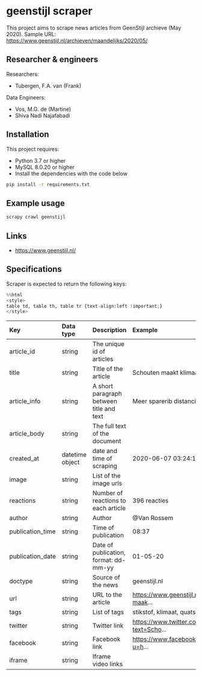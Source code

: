 
# geenstijl scraper

This project aims to scrape news articles from GeenStijl archieve (May 2020).
Sample URL: https://www.geenstijl.nl/archieven/maandelijks/2020/05/

## Researcher & engineers

Researchers:

- Tubergen, F.A. van (Frank)

Data Engineers:

- Vos, M.G. de (Martine)
- Shiva Nadi Najafabadi

## Installation

This project requires:
  - Python 3.7 or higher
  - MySQL 8.0.20 or higher
  -  Install the dependencies with the code below

  ```sh
  pip install -r requirements.txt
  ```

## Example usage

``` sh
scrapy crawl geenstijl
```

## Links

- https://www.geenstijl.nl/

## Specifications
Scraper is expected to return the following keys:




```python
%%html
<style>
table td, table th, table tr {text-align:left !important;}
</style>
```


<style>
table td, table th, table tr {text-align:left !important;}
</style>





| Key | Data type|Description |Example|
| --- | --- |--- | --- |
|article_id| string | The unique id of articles ||
|title|string |Title of the article|Schouten maakt klimaatcomplot van corona|
|article_info|string|A short paragraph between title and text|Meer sparerib distancing!|
|article_body|string| The full text of the document|
|created_at|datetime object |date and time of scraping|2020-06-07 03:24:15|
|image|string | List of the image urls|
|reactions|string |Number of reactions to each article|396 reacties|
|author|string |Author|@Van Rossem|
|publication_time|string | Time of publication|08:37	|
|publication_date|string |Date of publication, format: dd-mm-yy|01-05-20|
|doctype	|string | Source of the news| geenstijl.nl|
|url|string |URL to the article|https://www.geenstijl.nl/5153232/schouten-maak...|
|tags|string |List of tags|stikstof, klimaat, quatsch|
|twitter|string |Twitter link|https://www.twitter.com/intent/tweet?text=Scho...|
|facebook|string |Facebook link|https://www.facebook.com/sharer/sharer.php?u=h...|
|iframe|string |Iframe video links |


```python

```
